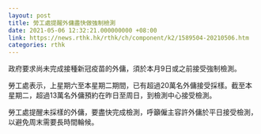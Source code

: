 ```yaml
---
layout: post
title: 勞工處提醒外傭盡快做強制檢測
date: 2021-05-06 12:32:21.000000000 +08:00
link: https://news.rthk.hk/rthk/ch/component/k2/1589504-20210506.htm
categories: rthk
---
```


政府要求尚未完成接種新冠疫苗的外傭，須於本月9日或之前接受強制檢測。

勞工處表示，上星期六至本星期二期間，已有超過20萬名外傭接受採樣。截至本星期二，超過13萬名外傭預約在昨日至周日，到檢測中心接受檢測。

勞工處提醒未採樣的外傭，要盡快完成檢測，呼籲僱主容許外傭於平日接受檢測，以避免周末需要長時間輪候。
